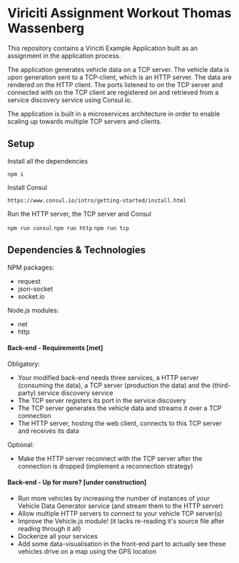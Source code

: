 # Viriciti Assignment Workout Thomas Wassenberg

This repository contains a Viriciti Example Application built as an assignment in the application process. 

The application generates vehicle data on a TCP server. The vehicle data is upon generation sent to a TCP-client, which is an HTTP server. The data are rendered on the HTTP client. The ports listened to on the TCP server and connected with on the TCP client are registered on and retrieved from a service discovery service using Consul.io. 

The application is built in a microservices architecture in order to enable scaling up towards multiple TCP servers and clients.

## Setup

Install all the dependencies

`npm i`

Install Consul

`https://www.consul.io/intro/getting-started/install.html`

Run the HTTP server, the TCP server and Consul

`npm run consul`
`npm run http` 
`npm run tcp`

## Dependencies & Technologies

NPM packages:
* request
* json-socket
* socket.io

Node.js modules:
* net
* http 

#### Back-end - Requirements [met]

Obligatory:
* Your modified back-end needs three services, a HTTP server (consuming the data), a TCP server (production the data) and the (third-party) service discovery service
* The TCP server registers its port in the service discovery
* The TCP server generates the vehicle data and streams it over a TCP connection
* The HTTP server, hosting the web client, connects to this TCP server and receives its data

Optional:
* Make the HTTP server reconnect with the TCP server after the connection is dropped (implement a reconnection strategy)

#### Back-end - Up for more? [under construction]

* Run more vehicles by increasing the number of instances of your Vehicle Data Generator service (and stream them to the HTTP server)
* Allow multiple HTTP servers to connect to your vehicle TCP server(s)
* Improve the Vehicle.js module! (it lacks re-reading it's source file after reading through it all)
* Dockerize all your services
* Add some data-visualisation in the front-end part to actually see these vehicles drive on a map using the GPS location
